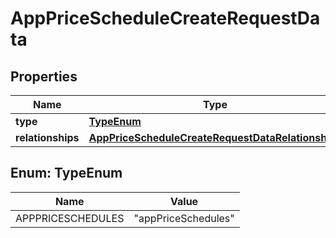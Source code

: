 

# AppPriceScheduleCreateRequestData


## Properties

| Name | Type | Description | Notes |
|------------ | ------------- | ------------- | -------------|
|**type** | [**TypeEnum**](#TypeEnum) |  |  |
|**relationships** | [**AppPriceScheduleCreateRequestDataRelationships**](AppPriceScheduleCreateRequestDataRelationships.md) |  |  |



## Enum: TypeEnum

| Name | Value |
|---- | -----|
| APPPRICESCHEDULES | &quot;appPriceSchedules&quot; |



